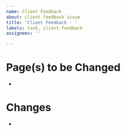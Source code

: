 ```yaml
---
name: Client Feedback
about: client feedback issue
title: 'Client Feedback - '
labels: task, client-feedback
assignees: ''

---
```


# Page(s) to be Changed
- 
# Changes 
-

